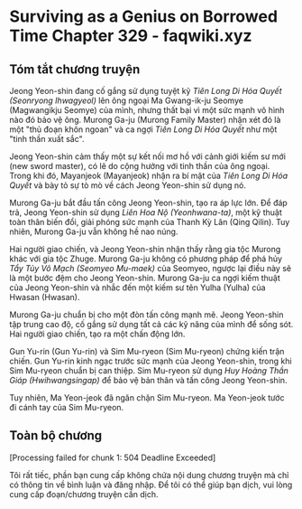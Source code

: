 # Surviving as a Genius on Borrowed Time Chapter 329 - faqwiki.xyz

## Tóm tắt chương truyện

Jeong Yeon-shin đang cố gắng sử dụng tuyệt kỹ *Tiên Long Di Hóa Quyết (Seonryong Ihwagyeol)* lên ông ngoại Ma Gwang-ik-ju Seomye (Magwangikju Seomye) của mình, nhưng thất bại vì một sức mạnh vô hình nào đó bảo vệ ông. Murong Ga-ju (Murong Family Master) nhận xét đó là một "thủ đoạn khôn ngoan" và ca ngợi *Tiên Long Di Hóa Quyết* như một "tinh thần xuất sắc".

Jeong Yeon-shin cảm thấy một sự kết nối mơ hồ với cảnh giới kiếm sư mới (new sword master), có lẽ do cộng hưởng với tinh thần của ông ngoại. Trong khi đó, Mayanjeok (Mayanjeok) nhận ra bí mật của *Tiên Long Di Hóa Quyết* và bày tỏ sự tò mò về cách Jeong Yeon-shin sử dụng nó.

Murong Ga-ju bắt đầu tấn công Jeong Yeon-shin, tạo ra áp lực lớn. Để đáp trả, Jeong Yeon-shin sử dụng *Liên Hoa Nộ (Yeonhwana-ta)*, một kỹ thuật toàn thân biến đổi, giải phóng sức mạnh của Thanh Kỳ Lân (Qing Qilin). Tuy nhiên, Murong Ga-ju vẫn không hề nao núng.

Hai người giao chiến, và Jeong Yeon-shin nhận thấy rằng gia tộc Murong khác với gia tộc Zhuge. Murong Ga-ju không có phương pháp để phá hủy *Tẩy Tủy Vô Mạch (Seomyeo Mu-maek)* của Seomyeo, ngược lại điều này sẽ là một bước đệm cho Jeong Yeon-shin. Murong Ga-ju ca ngợi kiếm thuật của Jeong Yeon-shin và nhắc đến một kiếm sư tên Yulha (Yulha) của Hwasan (Hwasan).

Murong Ga-ju chuẩn bị cho một đòn tấn công mạnh mẽ. Jeong Yeon-shin tập trung cao độ, cố gắng sử dụng tất cả các kỹ năng của mình để sống sót. Hai người giao chiến, tạo ra một chấn động lớn.

Gun Yu-rin (Gun Yu-rin) và Sim Mu-ryeon (Sim Mu-ryeon) chứng kiến trận chiến. Gun Yu-rin kinh ngạc trước sức mạnh của Jeong Yeon-shin, trong khi Sim Mu-ryeon chuẩn bị can thiệp. Sim Mu-ryeon sử dụng *Huy Hoàng Thần Giáp (Hwihwangsingap)* để bảo vệ bản thân và tấn công Jeong Yeon-shin.

Tuy nhiên, Ma Yeon-jeok đã ngăn chặn Sim Mu-ryeon. Ma Yeon-jeok tước đi cánh tay của Sim Mu-ryeon.

## Toàn bộ chương

[Processing failed for chunk 1: 504 Deadline Exceeded]

Tôi rất tiếc, phần bạn cung cấp không chứa nội dung chương truyện mà chỉ có thông tin về bình luận và đăng nhập. Để tôi có thể giúp bạn dịch, vui lòng cung cấp đoạn/chương truyện cần dịch.